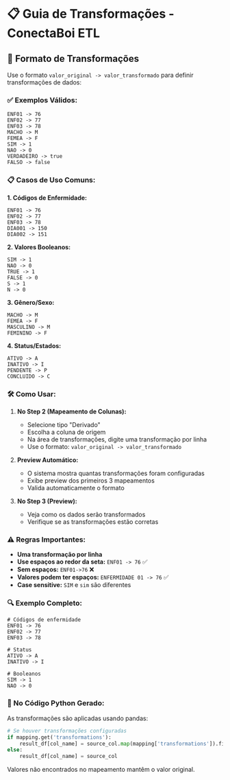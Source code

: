 # 📋 Guia de Transformações - ConectaBoi ETL

## 🔄 Formato de Transformações

Use o formato `valor_original -> valor_transformado` para definir transformações de dados:

### ✅ Exemplos Válidos:

```
ENF01 -> 76
ENF02 -> 77
ENF03 -> 78
MACHO -> M
FEMEA -> F
SIM -> 1
NAO -> 0
VERDADEIRO -> true
FALSO -> false
```

### 📋 Casos de Uso Comuns:

**1. Códigos de Enfermidade:**

```
ENF01 -> 76
ENF02 -> 77
ENF03 -> 78
DIA001 -> 150
DIA002 -> 151
```

**2. Valores Booleanos:**

```
SIM -> 1
NAO -> 0
TRUE -> 1
FALSE -> 0
S -> 1
N -> 0
```

**3. Gênero/Sexo:**

```
MACHO -> M
FEMEA -> F
MASCULINO -> M
FEMININO -> F
```

**4. Status/Estados:**

```
ATIVO -> A
INATIVO -> I
PENDENTE -> P
CONCLUIDO -> C
```

### 🛠️ Como Usar:

1. **No Step 2 (Mapeamento de Colunas):**

   - Selecione tipo "Derivado"
   - Escolha a coluna de origem
   - Na área de transformações, digite uma transformação por linha
   - Use o formato: `valor_original -> valor_transformado`

2. **Preview Automático:**

   - O sistema mostra quantas transformações foram configuradas
   - Exibe preview dos primeiros 3 mapeamentos
   - Valida automaticamente o formato

3. **No Step 3 (Preview):**
   - Veja como os dados serão transformados
   - Verifique se as transformações estão corretas

### ⚠️ Regras Importantes:

- **Uma transformação por linha**
- **Use espaços ao redor da seta:** `ENF01 -> 76` ✅
- **Sem espaços:** `ENF01->76` ❌
- **Valores podem ter espaços:** `ENFERMIDADE 01 -> 76` ✅
- **Case sensitive:** `SIM` e `sim` são diferentes

### 🔍 Exemplo Completo:

```
# Códigos de enfermidade
ENF01 -> 76
ENF02 -> 77
ENF03 -> 78

# Status
ATIVO -> A
INATIVO -> I

# Booleanos
SIM -> 1
NAO -> 0
```

### 🎯 No Código Python Gerado:

As transformações são aplicadas usando pandas:

```python
# Se houver transformações configuradas
if mapping.get('transformations'):
    result_df[col_name] = source_col.map(mapping['transformations']).fillna(source_col)
else:
    result_df[col_name] = source_col
```

Valores não encontrados no mapeamento mantêm o valor original.
